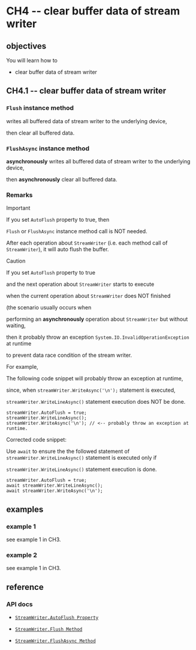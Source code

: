 # CH4 -- clear buffer data of stream writer
## objectives
You will learn how to

+ clear buffer data of stream writer

## CH4.1 -- clear buffer data of stream writer
### `Flush` instance method
writes all buffered data of stream writer to the underlying device, 

then clear all buffered data.

### `FlushAsync` instance method
**asynchronously** writes all buffered data of stream writer to the underlying device, 

then **asynchronously** clear all buffered data.

### Remarks
> [!IMPORTANT]
> If you set `AutoFlush` property to true, then 
>
> `Flush` or `FlushAsync` instance method call is NOT needed. 
> 
> After each operation about `StreamWriter` (i.e. each method call of `StreamWriter`), it will auto flush the buffer.


> [!CAUTION]
> If you set `AutoFlush` property to true 
>
> and the next operation about `StreamWriter` starts to execute
> 
> when the current operation about `StreamWriter` does NOT finished 
> 
> (the scenario usually occurs when 
>
> performing an **asynchronously** operation about `StreamWriter` but without waiting, 
>
> then it probably throw an exception `System.IO.InvalidOperationException` at runtime 
> 
> to prevent data race condition of the stream writer.

For example,

The following code snippet will probably throw an exception at runtime,

since, when `streamWriter.WriteAsync('\n');` statement is executed,

`streamWriter.WriteLineAsync()` statement execution does NOT be done.

```
streamWriter.AutoFlush = true;
streamWriter.WriteLineAsync();
streamWriter.WriteAsync('\n'); // <-- probably throw an exception at runtime.
```

Corrected code snippet:

Use `await` to ensure the the followed statement of `streamWriter.WriteLineAsync()` statement is executed only if 

`streamWriter.WriteLineAsync()` statement execution is done.

```
streamWriter.AutoFlush = true;
await streamWriter.WriteLineAsync();
await streamWriter.WriteAsync('\n');
```

## examples
### example 1
see example 1 in CH3.

### example 2
see example 1 in CH3.

## reference
### API docs
+ [`StreamWriter.AutoFlush Property`](https://learn.microsoft.com/en-us/dotnet/api/system.io.streamwriter.autoflush?view=net-8.0)

+ [`StreamWriter.Flush Method`](https://learn.microsoft.com/en-us/dotnet/api/system.io.streamwriter.flush?view=net-8.0)

+ [`StreamWriter.FlushAsync Method`](https://learn.microsoft.com/en-us/dotnet/api/system.io.streamwriter.flushasync?view=net-8.0)
